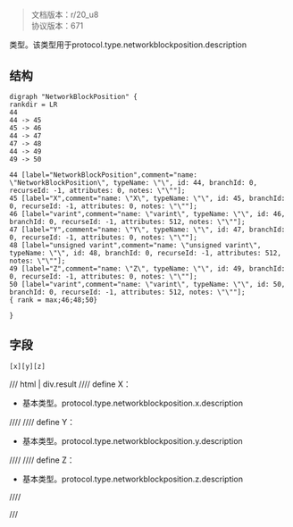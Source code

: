 # <!-- md:samp NetworkBlockPosition -->

> 文档版本：r/20_u8<br/>协议版本：671

<!-- md:samp NetworkBlockPosition -->类型。该类型用于protocol.type.networkblockposition.description

## 结构

```viz
digraph "NetworkBlockPosition" {
rankdir = LR
44
44 -> 45
45 -> 46
44 -> 47
47 -> 48
44 -> 49
49 -> 50

44 [label="NetworkBlockPosition",comment="name: \"NetworkBlockPosition\", typeName: \"\", id: 44, branchId: 0, recurseId: -1, attributes: 0, notes: \"\""];
45 [label="X",comment="name: \"X\", typeName: \"\", id: 45, branchId: 0, recurseId: -1, attributes: 0, notes: \"\""];
46 [label="varint",comment="name: \"varint\", typeName: \"\", id: 46, branchId: 0, recurseId: -1, attributes: 512, notes: \"\""];
47 [label="Y",comment="name: \"Y\", typeName: \"\", id: 47, branchId: 0, recurseId: -1, attributes: 0, notes: \"\""];
48 [label="unsigned varint",comment="name: \"unsigned varint\", typeName: \"\", id: 48, branchId: 0, recurseId: -1, attributes: 512, notes: \"\""];
49 [label="Z",comment="name: \"Z\", typeName: \"\", id: 49, branchId: 0, recurseId: -1, attributes: 0, notes: \"\""];
50 [label="varint",comment="name: \"varint\", typeName: \"\", id: 50, branchId: 0, recurseId: -1, attributes: 512, notes: \"\""];
{ rank = max;46;48;50}

}

```

## 字段

```title='NetworkBlockPosition'
[x][y][z]
```

/// html | div.result
//// define
X：<!-- md:samp varint -->

- 基本类型。protocol.type.networkblockposition.x.description


////
//// define
Y：<!-- md:samp unsigned varint -->

- 基本类型。protocol.type.networkblockposition.y.description


////
//// define
Z：<!-- md:samp varint -->

- 基本类型。protocol.type.networkblockposition.z.description


////

///

